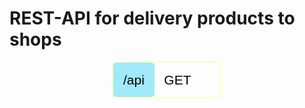 # REST-API for delivery products to shops

<style>
    .api-container {
        display: flex;
        flex-direction: column;
        align-items: center;
    }
    .api-entrypoint {
        display: flex;
        border: 1px solid #feff89;
        border-radius: 5px;
    }
    .link, .type, .param {
        color: black;
        font-family: 'Franklin Gothic Medium', 'Arial Narrow', Arial, sans-serif;
        flex-basis: 2em;
        padding: .75em;
        font-size: 1.5em;
        border-radius: 5px;
    }
    .link {
        background-color: #a1eafb;
    }
</style>

<div class="api-container">
    <div class="api-entrypoint">
        <div class="link">/api</div>
        <div class="type">GET</div>
        <div class="param"></div>
    </div>
</div>
